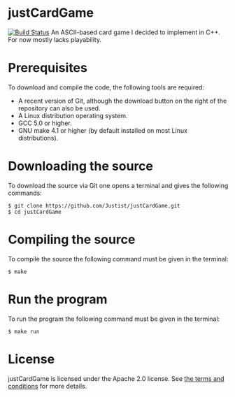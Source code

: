 # justCardGame
[![Build Status](https://travis-ci.com/Justist/justCardGame.svg?branch=master)](https://travis-ci.com/Justist/justCardGame)
An ASCII-based card game I decided to implement in C++. For now 
mostly lacks playability.

# Prerequisites

To download and compile the code, the following tools are required:
* A recent version of Git, although the download button on the right of the repository can also be used.
* A Linux distribution operating system.
* GCC 5.0 or higher.
* GNU make 4.1 or higher (by default installed on most Linux distributions).

# Downloading the source

To download the source via Git one opens a terminal and gives the following commands:

    $ git clone https://github.com/Justist/justCardGame.git
    $ cd justCardGame

# Compiling the source

To compile the source the following command must be given in the terminal:

    $ make

# Run the program

To run the program the following command must be given in the terminal:

    $ make run

# License

justCardGame is licensed under the Apache 2.0 license. See [the terms and 
conditions](http://www.apache.org/licenses/LICENSE-2.0) for more details.

